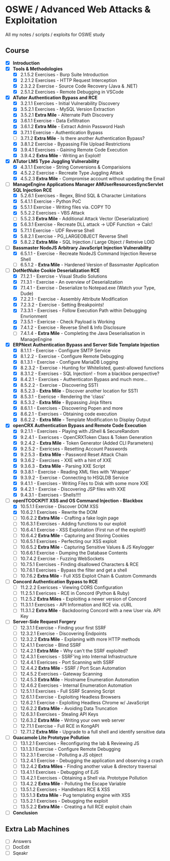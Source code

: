 # OSWE / Advanced Web Attacks & Exploitation
All my notes / scripts / exploits for OSWE study

## Course
* [x] **Introduction**
* [x] **Tools & Methodologies**
  * [x] 2.1.5.2 Exercises - Burp Suite Introduction
  * [x] 2.2.1.2 Exercises - HTTP Request Interception
  * [x] 2.3.2.2 Exercise - Source Code Recovery (Java & .NET)
  * [x] 2.5.1.2 Exercises - Remote Debugging in VSCode
* [x] **ATutor Authentication Bypass and RCE**
  * [x] 3.2.1.1 Exercises - Initial Vulnerability Discovery
  * [x] 3.5.2.1 Exercises - MySQL Version Extraction
  * [x] 3.5.2.1 **Extra Mile** - Alternate Path Discovery
  * [x] 3.6.1.1 Exercise - Data Exfiltration
  * [x] 3.6.1.2 **Extra Mile** - Extract Admin Password Hash
  * [x] 3.7.1.1 Exercise - Authentication Bypass
  * [ ] 3.7.1.2 **Extra Mile** - Is there another Authentication Bypass?
  * [x] 3.8.1.2 Exercise - Bypassing File Upload Restrictions
  * [x] 3.9.4.1 Exercises - Gaining Remote Code Execution
  * [x] 3.9.4.2 **Extra Mile** - Writing an Exploit!
* [x] **ATutor LMS Type Juggling Vulnerability**
  * [x] 4.3.1.1 Exercise - String Conversions & Comparisions
  * [x] 4.5.2.2 Exercise - Recreate Type Juggling Attack
  * [x] 4.5.2.3 **Extra Mile** - Compromise account without updating the Email
* [ ] **ManageEngine Applications Manager AMUserResourcesSyncServlet SQL Injection RCE**
  * [x] 5.2.6.1 Exercises - Regex, Blind SQL & Character Limitations
  * [x] 5.4.1.1 Exercise - Python PoC
  * [x] 5.5.1.1 Exercise - Writing files via. COPY TO
  * [x] 5.5.2.2 Exercises - VBS Attack
  * [ ] 5.5.2.3 **Extra Mile** - Additional Attack Vector (Deserialization)
  * [x] 5.6.3.1 Exercise - Recreate DLL attack -> UDF Function -> Calc!
  * [x] 5.7.1.1 Exercise - UDF Reverse Shell
  * [x] 5.8.2.1 Exercise - PG_LARGEOBJECT Reverse Shell
  * [x] 5.8.2.2 **Extra Mile** - SQL Injection / Large Object / Retreive LOID
* [ ] **Bassmaster NodeJS Arbitrary JavaScript Injection Vulnerability**
  * [x] 6.5.1.1 - Exercise - Recreate NodeJS Command Injection Reverse Shell
  * [ ] 6.5.1.2 - **Extra Mile** - Hardened Version of Bassmaster Application
* [ ] **DotNetNuke Cookie Deserialization RCE**
  * [x] 7.1.2.1 - Exercise - Visual Studio Solutions
  * [x] 7.1.3.1 - Exercise - An overview of Deserialization
  * [x] 7.1.4.1 - Exercise - Deserialize to Notepad.exe (Watch your Type, Dude)
  * [x] 7.2.2.1 - Exercise - Assembly Attribute Modification
  * [x] 7.2.3.2 - Exercise - Setting Breakpoints!
  * [x] 7.3.3.1 - Exercises - Follow Execution Path within Debugging Envrionment
  * [x] 7.3.5.1 - Exericse - Check Payload is Working
  * [x] 7.4.1.2 - Exercise - Reverse Shell & Info Disclosure
  * [ ] 7.4.1.4 - **Extra Mile** - Completing the Java Deserialisation in ManageEngine
* [x] **ERPNext Authentication Bypass and Server Side Template Injection**
  * [x] 8.1.1.1 - Exercise - Configure SMTP Service
  * [x] 8.1.2.2 - Exercise - Configure Remote Debugging
  * [x] 8.1.3.1 - Exercise - Configure MariaDB Logging
  * [x] 8.2.3.2 - Exercise - Hunting for Whitelisted, guest-allowed functions
  * [x] 8.3.1.2 - Exercises - SQL Injection! - from a blackbox perspective?
  * [x] 8.4.2.1 - Exercises - Authenticaton Bypass and much more...
  * [x] 8.5.2.2 - Exercise - Discovering SSTI
  * [x] 8.5.2.3 - **Extra Mile** - Discover another location for SSTI
  * [x] 8.5.3.1 - Exericse - Rendering the 'class'
  * [x] 8.5.3.2 - **Extra Mile** - Bypassing Jinja filters
  * [x] 8.6.1.1 - Exercises - Discovering Popen and more
  * [x] 8.6.2.1 - Exercises - Obtaining code execution
  * [x] 8.6.2.2 - **Extra Mile** - Template Modification to Display Output
* [x] **openCRX Authentication Bypass and Remote Code Execution**
  * [x] 9.2.1.1 - Exercises - Playing with JShell & SecureRandom
  * [x] 9.2.4.1 - Exericses - OpenCRXToken Class & Token Generation
  * [x] 9.2.4.2 - **Extra Mile** - Token Generator (Added CLI Parameters)
  * [x] 9.2.5.2 - Exericses - Resetting Account Passwords
  * [x] 9.2.5.3 - **Extra Mile** - Password Reset Attack Chain
  * [x] 9.3.6.2 - Exercises - XXE with a hint of XXE
  * [x] 9.3.6.3 - **Extra Mile** - Parsing XXE Script
  * [x] 9.3.8.1 - Exercise - Reading XML files with 'Wrapper'
  * [x] 9.3.9.2 - Exercise - Connecting to HSQLDB Service
  * [x] 9.4.1.1 - Exercises - Writing Files to Disk with some more XXE
  * [x] 9.4.2.1 - Exercise - Discovering JSP files with XXE
  * [x] 9.4.3.1 - Exercises - Shells!!!!
* [ ] **openITCOCKPIT XSS and OS Command Injection - Blackbox**
  * [x] 10.5.1.1 Exercise - Discover DOM XSS
  * [x] 10.6.2.1 Exercises - Rewrite the DOM
  * [ ] 10.6.2.2 **Extra Mile** - Crafting a fake login page
  * [ ] 10.6.3.1 Exercises - Adding functions to our exploit
  * [ ] 10.6.4.1 Exercise - XSS Exploitation (First run of the exploit!)
  * [ ] 10.6.4.2 **Extra Mile** - Capturing and Storing Cookies 
  * [ ] 10.6.5.1 Exercises - Perfecting our XSS exploit
  * [ ] 10.6.5.2 **Extra Mile** - Capturing Sensitive Values & JS Keylogger
  * [ ] 10.6.6.1 Exercise - Dumping the Database Contents
  * [ ] 10.7.4.2 Exercise - Fuzzing WebSockets
  * [ ] 10.7.5.1 Exercises - Finding disallowed Characters & RCE
  * [ ] 10.7.6.1 Exercises - Bypass the filter and get a shell
  * [ ] 10.7.6.2 **Extra Mile** - Full XSS Exploit Chain & Custom Commands
* [ ] **Concord Authentication Bypass to RCE**
  * [ ] 11.2.2.2 Exericses - Viewing CORS Configuration
  * [ ] 11.2.5.1 Exericses - RCE in Concord (Python & Ruby)
  * [ ] 11.2.5.2 **Extra Miles** - Exploiting a newer version of Concord
  * [ ] 11.3.1.1 Exercises - API Information and RCE via. cURL
  * [ ] 11.3.1.2 **Extra Mile** - Backdooring Concord with a new User via. API Key
* [ ] **Server-Side Request Forgery**
  * [ ] 12.3.1.1 Exercise - Finding your first SSRF
  * [ ] 12.3.2.1 Exercise - Discovering Endpoints
  * [ ] 12.3.2.2 **Extra Mile** - Explaning with more HTTP methods
  * [ ] 12.4.1.1 Exercise - Blind SSRF
  * [ ] 12.4.2.1 **Extra Mile** - Why can't the SSRF exploited?
  * [ ] 12.4.3.1 Exercises - SSRF'ing into Internal Infrastructure
  * [ ] 12.4.4.1 Exericses - Port Scanning with SSRF
  * [ ] 12.4.4.2 **Extra Mile** - SSRF / Port Scan Automation
  * [ ] 12.4.5.2 Exercises - Gateway Scanning
  * [ ] 12.4.5.3 **Extra Mile** - Hostname Enumeration Automation
  * [ ] 12.4.6.2 Exercises - Internal Enumeration Automation
  * [ ] 12.5.1.1 Exercises - Full SSRF Scanning Script
  * [ ] 12.6.1.1 Exercise - Exploiting Headless Browsers
  * [ ] 12.6.2.1 Exercise - Exploiting Headless Chrome w/ JavaScript
  * [ ] 12.6.2.2 **Extra Mile** - Avoiding Data Truncation
  * [ ] 12.6.3.1 Exercises - Stealing API Keys
  * [ ] 12.6.3.2 **Extra Mile** - Writing your own web server
  * [ ] 12.7.1.1 Exercise - Full RCE in KongAPI
  * [ ] 12.7.1.2 **Extra Mile** - Upgrade to a full shell and identify sensitive data
* [ ] **Guacamole Lite Prototype Pollution**
  * [ ] 13.1.2.1 Exercises - Reconfiguring the lab & Reviewing JS
  * [ ] 13.1.3.1 Exercise - Configure Remote Debugging
  * [ ] 13.2.3.1 Exercise - Polluting a JS object
  * [ ] 13.2.4.1 Exercise - Debugging the application and observing a crash
  * [ ] 13.2.4.2 **Extra Miles** - Finding another value & directory traversal
  * [ ] 13.4.1.1 Exercises - Debugging of EJS
  * [ ] 13.4.2.1 Exercises - Obtaining a Shell via. Prototype Pollution
  * [ ] 13.4.2.2 **Extra Mile** - Polluting the Escape Variable
  * [ ] 13.5.1.2 Exercises - Handlebars RCE & XSS
  * [ ] 13.5.1.3 **Extra Mile** - Pug templating engine with XSS
  * [ ] 13.5.2.1 Exercises - Debugging the exploit
  * [ ] 13.5.2.2 **Extra Mile** - Creating a full RCE exploit chain
* [ ]  **Conclusion**

## Extra Lab Machines
* [ ] Answers
* [ ] DocEdit
* [ ] Sqeakr 
